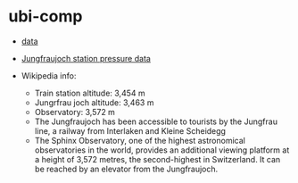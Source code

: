 # ubi-comp

* [data](https://polybox.ethz.ch/index.php/s/YuGYBwI1PBlHObP)
* [Jungfraujoch station pressure data](https://www.meteosuisse.admin.ch/home/valeurs-mesurees.html?param=messwerte-luftdruck-qfe-10min&table=true&sortColumn=0&sortDirection=descending&station=JUN&chart=day)

* Wikipedia info:
    * Train station altitude: 3,454 m
    * Jungrfrau joch altitude: 3,463 m 
    * Observatory: 3,572 m
    * The Jungfraujoch has been accessible to tourists by the Jungfrau line, a railway from Interlaken and Kleine Scheidegg
    * The Sphinx Observatory, one of the highest astronomical observatories in the world, provides an additional viewing platform at a height of 3,572 metres, the second-highest in Switzerland. It can be reached by an elevator from the Jungfraujoch. 
    
